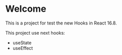 # Welcome

This is a project for test the new Hooks in React 16.8.

This project use next hooks:

- useState
- useEffect
